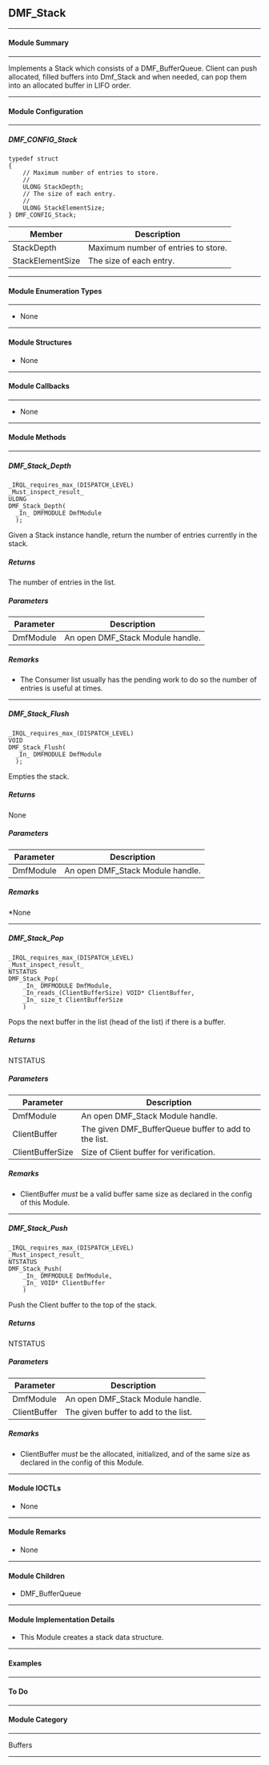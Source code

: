 ## DMF_Stack

-----------------------------------------------------------------------------------------------------------------------------------

#### Module Summary

-----------------------------------------------------------------------------------------------------------------------------------

Implements a Stack which consists of a DMF_BufferQueue. Client can push allocated, filled buffers into Dmf_Stack and when needed,
can pop them into an allocated buffer in LIFO order.

-----------------------------------------------------------------------------------------------------------------------------------

#### Module Configuration

-----------------------------------------------------------------------------------------------------------------------------------
##### DMF_CONFIG_Stack
````
typedef struct
{
    // Maximum number of entries to store.
    //
    ULONG StackDepth;
    // The size of each entry.
    //
    ULONG StackElementSize;
} DMF_CONFIG_Stack;
````
Member | Description
----|----
StackDepth | Maximum number of entries to store.
StackElementSize | The size of each entry.

-----------------------------------------------------------------------------------------------------------------------------------

#### Module Enumeration Types

-----------------------------------------------------------------------------------------------------------------------------------
* None
-----------------------------------------------------------------------------------------------------------------------------------

#### Module Structures

* None

-----------------------------------------------------------------------------------------------------------------------------------

#### Module Callbacks

-----------------------------------------------------------------------------------------------------------------------------------
* None

-----------------------------------------------------------------------------------------------------------------------------------

#### Module Methods

-----------------------------------------------------------------------------------------------------------------------------------

##### DMF_Stack_Depth

````
_IRQL_requires_max_(DISPATCH_LEVEL)
_Must_inspect_result_
ULONG
DMF_Stack_Depth(
  _In_ DMFMODULE DmfModule
  );
````

Given a Stack instance handle, return the number of entries currently in the stack.

##### Returns

The number of entries in the list.

##### Parameters
Parameter | Description
----|----
DmfModule | An open DMF_Stack Module handle.

##### Remarks

* The Consumer list usually has the pending work to do so the number of entries is useful at times.

-----------------------------------------------------------------------------------------------------------------------------------

##### DMF_Stack_Flush

````
_IRQL_requires_max_(DISPATCH_LEVEL)
VOID
DMF_Stack_Flush(
  _In_ DMFMODULE DmfModule
  );
````

Empties the stack.

##### Returns

None

##### Parameters
Parameter | Description
----|----
DmfModule | An open DMF_Stack Module handle.

##### Remarks

*None

-----------------------------------------------------------------------------------------------------------------------------------

##### DMF_Stack_Pop

````
_IRQL_requires_max_(DISPATCH_LEVEL)
_Must_inspect_result_
NTSTATUS
DMF_Stack_Pop(
    _In_ DMFMODULE DmfModule,
    _In_reads_(ClientBufferSize) VOID* ClientBuffer,
    _In_ size_t ClientBufferSize
    )
````

Pops the next buffer in the list (head of the list) if there is a buffer.

##### Returns

NTSTATUS

##### Parameters
Parameter | Description
----|----
DmfModule | An open DMF_Stack Module handle.
ClientBuffer | The given DMF_BufferQueue buffer to add to the list.
ClientBufferSize | Size of Client buffer for verification.

##### Remarks

* ClientBuffer *must* be a valid buffer same size as declared in the config of this Module.

-----------------------------------------------------------------------------------------------------------------------------------

##### DMF_Stack_Push

````
_IRQL_requires_max_(DISPATCH_LEVEL)
_Must_inspect_result_
NTSTATUS
DMF_Stack_Push(
    _In_ DMFMODULE DmfModule,
    _In_ VOID* ClientBuffer
    )
````

Push the Client buffer to the top of the stack.

##### Returns

NTSTATUS

##### Parameters
Parameter | Description
----|----
DmfModule | An open DMF_Stack Module handle.
ClientBuffer | The given buffer to add to the list.

##### Remarks

* ClientBuffer *must* be the allocated, initialized, and of the same size as declared in the config of this Module.

-----------------------------------------------------------------------------------------------------------------------------------



#### Module IOCTLs

* None

-----------------------------------------------------------------------------------------------------------------------------------

#### Module Remarks

* None

-----------------------------------------------------------------------------------------------------------------------------------

#### Module Children

* DMF_BufferQueue

-----------------------------------------------------------------------------------------------------------------------------------

#### Module Implementation Details

* This Module creates a stack data structure.

-----------------------------------------------------------------------------------------------------------------------------------

#### Examples

-----------------------------------------------------------------------------------------------------------------------------------

#### To Do

-----------------------------------------------------------------------------------------------------------------------------------
#### Module Category

-----------------------------------------------------------------------------------------------------------------------------------

Buffers

-----------------------------------------------------------------------------------------------------------------------------------

